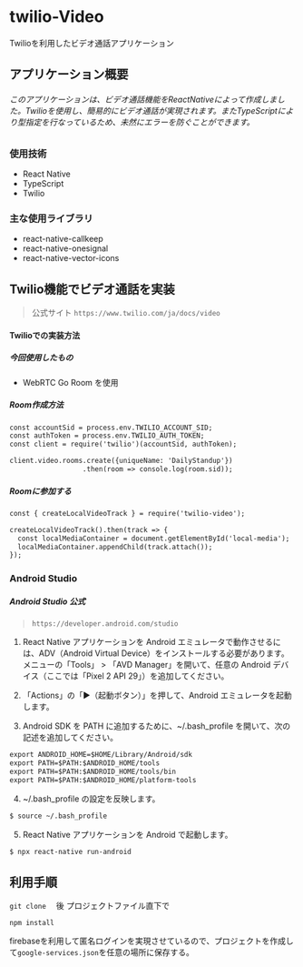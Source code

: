 # twilio-Video
Twilioを利用したビデオ通話アプリケーション

## アプリケーション概要
###### このアプリケーションは、ビデオ通話機能をReactNativeによって作成しました。Twilioを使用し、簡易的にビデオ通話が実現されます。またTypeScriptにより型指定を行なっているため、未然にエラーを防ぐことができます。


### 使用技術
* React Native
* TypeScript
* Twilio

### 主な使用ライブラリ
* react-native-callkeep
* react-native-onesignal
* react-native-vector-icons

## Twilio機能でビデオ通話を実装
> 公式サイト `https://www.twilio.com/ja/docs/video`

#### Twilioでの実装方法

##### 今回使用したもの
* WebRTC Go Room を使用

##### Room作成方法
```html
const accountSid = process.env.TWILIO_ACCOUNT_SID;
const authToken = process.env.TWILIO_AUTH_TOKEN;
const client = require('twilio')(accountSid, authToken);

client.video.rooms.create({uniqueName: 'DailyStandup'})
                  .then(room => console.log(room.sid));
```

##### Roomに参加する
```html
const { createLocalVideoTrack } = require('twilio-video');

createLocalVideoTrack().then(track => {
  const localMediaContainer = document.getElementById('local-media');
  localMediaContainer.appendChild(track.attach());
});
```

### Android Studio
##### Android Studio 公式
> `https://developer.android.com/studio`

1. React Native アプリケーションを Android エミュレータで動作させるには、ADV（Android Virtual Device）をインストールする必要があります。
メニューの「Tools」 > 「AVD Manager」を開いて、任意の Android デバイス（ここでは「Pixel 2 API 29」）を追加してください。

2. 「Actions」の「▶️（起動ボタン）」を押して、Android エミュレータを起動します。

3. Android SDK を PATH に追加するために、~/.bash_profile を開いて、次の記述を追加してください。
```html
export ANDROID_HOME=$HOME/Library/Android/sdk
export PATH=$PATH:$ANDROID_HOME/tools
export PATH=$PATH:$ANDROID_HOME/tools/bin
export PATH=$PATH:$ANDROID_HOME/platform-tools
```

4. ~/.bash_profile の設定を反映します。
```html
$ source ~/.bash_profile
```

5. React Native アプリケーションを Android で起動します。
```html
$ npx react-native run-android
```


## 利用手順

 `git clone` 　後 プロジェクトファイル直下で
 
 ```
 npm install
 ```

firebaseを利用して匿名ログインを実現させているので、プロジェクトを作成して`google-services.json`を任意の場所に保存する。
